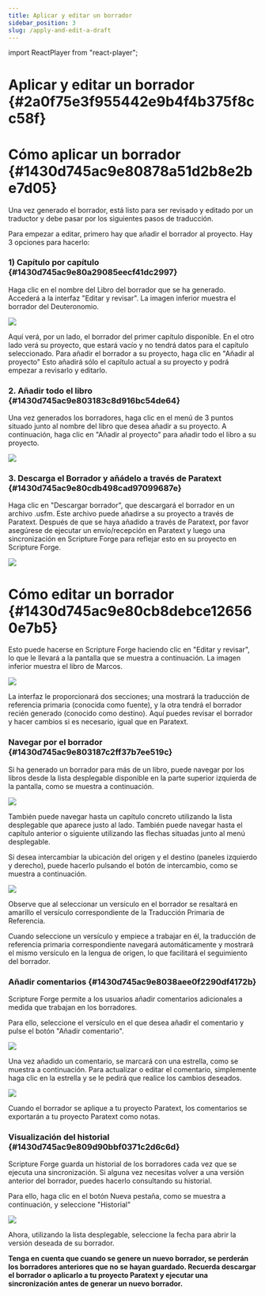 ```yaml
---
title: Aplicar y editar un borrador
sidebar_position: 3
slug: /apply-and-edit-a-draft
---
```


import ReactPlayer from "react-player";

# Aplicar y editar un borrador {#2a0f75e3f955442e9b4f4b375f8cc58f}

<div class="player-wrapper"><ReactPlayer controls url="https://youtu.be/S4yvGDlcZ9o" /></div>

# Cómo aplicar un borrador {#1430d745ac9e80878a51d2b8e2be7d05}

Una vez generado el borrador, está listo para ser revisado y editado por un traductor y debe pasar por los siguientes pasos de traducción.

Para empezar a editar, primero hay que añadir el borrador al proyecto. Hay 3 opciones para hacerlo:

### **1) Capítulo por capítulo** {#1430d745ac9e80a29085eecf41dc2997}

Haga clic en el nombre del Libro del borrador que se ha generado. Accederá a la interfaz "Editar y revisar". La imagen inferior muestra el borrador del Deuteronomio.

![](./476959662.png)

Aquí verá, por un lado, el borrador del primer capítulo disponible. En el otro lado verá su proyecto, que estará vacío y no tendrá datos para el capítulo seleccionado. Para añadir el borrador a su proyecto, haga clic en "Añadir al proyecto" Esto añadirá sólo el capítulo actual a su proyecto y podrá empezar a revisarlo y editarlo.

### 2. Añadir todo el libro {#1430d745ac9e803183c8d916bc54de64}

Una vez generados los borradores, haga clic en el menú de 3 puntos situado junto al nombre del libro que desea añadir a su proyecto. A continuación, haga clic en "Añadir al proyecto" para añadir todo el libro a su proyecto.

![](./739210120.png)

### 3. Descarga el Borrador y añádelo a través de Paratext {#1430d745ac9e80cdb498cad97099687e}

Haga clic en "Descargar borrador", que descargará el borrador en un archivo .usfm. Este archivo puede añadirse a su proyecto a través de Paratext. Después de que se haya añadido a través de Paratext, por favor asegúrese de ejecutar un envío/recepción en Paratext y luego una sincronización en Scripture Forge para reflejar esto en su proyecto en Scripture Forge.

![](./470740927.png)

# **Cómo editar un borrador** {#1430d745ac9e80cb8debce126560e7b5}

Esto puede hacerse en Scripture Forge haciendo clic en "Editar y revisar", lo que le llevará a la pantalla que se muestra a continuación. La imagen inferior muestra el libro de Marcos.

![](./1670090022.png)

La interfaz le proporcionará dos secciones; una mostrará la traducción de referencia primaria (conocida como fuente), y la otra tendrá el borrador recién generado (conocido como destino). Aquí puedes revisar el borrador y hacer cambios si es necesario, igual que en Paratext.

### **Navegar por el borrador** {#1430d745ac9e803187c2ff37b7ee519c}

Si ha generado un borrador para más de un libro, puede navegar por los libros desde la lista desplegable disponible en la parte superior izquierda de la pantalla, como se muestra a continuación.

![](./1640308464.png)

También puede navegar hasta un capítulo concreto utilizando la lista desplegable que aparece justo al lado. También puede navegar hasta el capítulo anterior o siguiente utilizando las flechas situadas junto al menú desplegable.

Si desea intercambiar la ubicación del origen y el destino (paneles izquierdo y derecho), puede hacerlo pulsando el botón de intercambio, como se muestra a continuación.

![](./1749660801.png)

Observe que al seleccionar un versículo en el borrador se resaltará en amarillo el versículo correspondiente de la Traducción Primaria de Referencia.

Cuando seleccione un versículo y empiece a trabajar en él, la traducción de referencia primaria correspondiente navegará automáticamente y mostrará el mismo versículo en la lengua de origen, lo que facilitará el seguimiento del borrador.

### **Añadir comentarios** {#1430d745ac9e8038aee0f2290df4172b}

Scripture Forge permite a los usuarios añadir comentarios adicionales a medida que trabajan en los borradores.

Para ello, seleccione el versículo en el que desea añadir el comentario y pulse el botón "Añadir comentario".

![](./1078796203.png)

Una vez añadido un comentario, se marcará con una estrella, como se muestra a continuación. Para actualizar o editar el comentario, simplemente haga clic en la estrella y se le pedirá que realice los cambios deseados.

![](./632219727.png)

Cuando el borrador se aplique a tu proyecto Paratext, los comentarios se exportarán a tu proyecto Paratext como notas.

### **Visualización del historial** {#1430d745ac9e809d90bbf0371c2d6c6d}

Scripture Forge guarda un historial de los borradores cada vez que se ejecuta una sincronización. Si alguna vez necesitas volver a una versión anterior del borrador, puedes hacerlo consultando su historial.

Para ello, haga clic en el botón Nueva pestaña, como se muestra a continuación, y seleccione "Historial"

![](./1273285247.png)

Ahora, utilizando la lista desplegable, seleccione la fecha para abrir la versión deseada de su borrador.

**Tenga en cuenta que cuando se genere un nuevo borrador, se perderán los borradores anteriores que no se hayan guardado. Recuerda descargar el borrador o aplicarlo a tu proyecto Paratext y ejecutar una sincronización antes de generar un nuevo borrador.**

